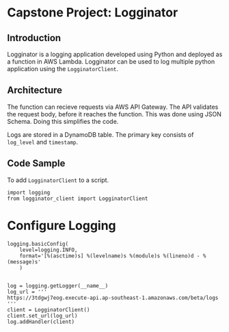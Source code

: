 # Capstone Project: Logginator


## Introduction
Logginator is a logging application developed using Python and deployed as a function 
in AWS Lambda. Logginator can be used to log multiple python application using the 
`LogginatorClient`.

## Architecture
The function can recieve requests via AWS API Gateway. The API validates the request body,
before it reaches the function. This was done using JSON Schema. Doing this simplifies the code.

Logs are stored in a DynamoDB table. The primary key consists of `log_level` and `timestamp`.

## Code Sample

To add `LogginatorClient` to a script.

    import logging
    from logginator_client import LogginatorClient

# Configure Logging
    logging.basicConfig(
        level=logging.INFO,
        format='[%(asctime)s] %(levelname)s %(module)s %(lineno)d - %(message)s'
        )


    log = logging.getLogger(__name__)
    log_url = '''
    https://3tdgwj7eog.execute-api.ap-southeast-1.amazonaws.com/beta/logs
    '''
    client = LogginatorClient()
    client.set_url(log_url)
    log.addHandler(client)

